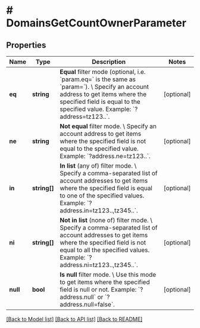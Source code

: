 # # DomainsGetCountOwnerParameter

## Properties

Name | Type | Description | Notes
------------ | ------------- | ------------- | -------------
**eq** | **string** | **Equal** filter mode (optional, i.e. &#x60;param.eq&#x3D;&#x60; is the same as &#x60;param&#x3D;&#x60;). \\ Specify an account address to get items where the specified field is equal to the specified value.  Example: &#x60;?address&#x3D;tz123..&#x60;. | [optional]
**ne** | **string** | **Not equal** filter mode. \\ Specify an account address to get items where the specified field is not equal to the specified value.  Example: &#x60;?address.ne&#x3D;tz123..&#x60;. | [optional]
**in** | **string[]** | **In list** (any of) filter mode. \\ Specify a comma-separated list of account addresses to get items where the specified field is equal to one of the specified values.  Example: &#x60;?address.in&#x3D;tz123..,tz345..&#x60;. | [optional]
**ni** | **string[]** | **Not in list** (none of) filter mode. \\ Specify a comma-separated list of account addresses to get items where the specified field is not equal to all the specified values.  Example: &#x60;?address.ni&#x3D;tz123..,tz345..&#x60;. | [optional]
**null** | **bool** | **Is null** filter mode. \\ Use this mode to get items where the specified field is null or not.  Example: &#x60;?address.null&#x60; or &#x60;?address.null&#x3D;false&#x60;. | [optional]

[[Back to Model list]](../../README.md#models) [[Back to API list]](../../README.md#endpoints) [[Back to README]](../../README.md)
